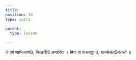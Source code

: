 ```yaml
---
title: 
position: 13
type: sutra

parent:
  type: lesson

---
```


जे एयं णाभिजाणंति, मिच्छद्दिठि अणारिया ।
मिगा वा पासबद्धा ते, घायमेसंतSणंतसो ॥